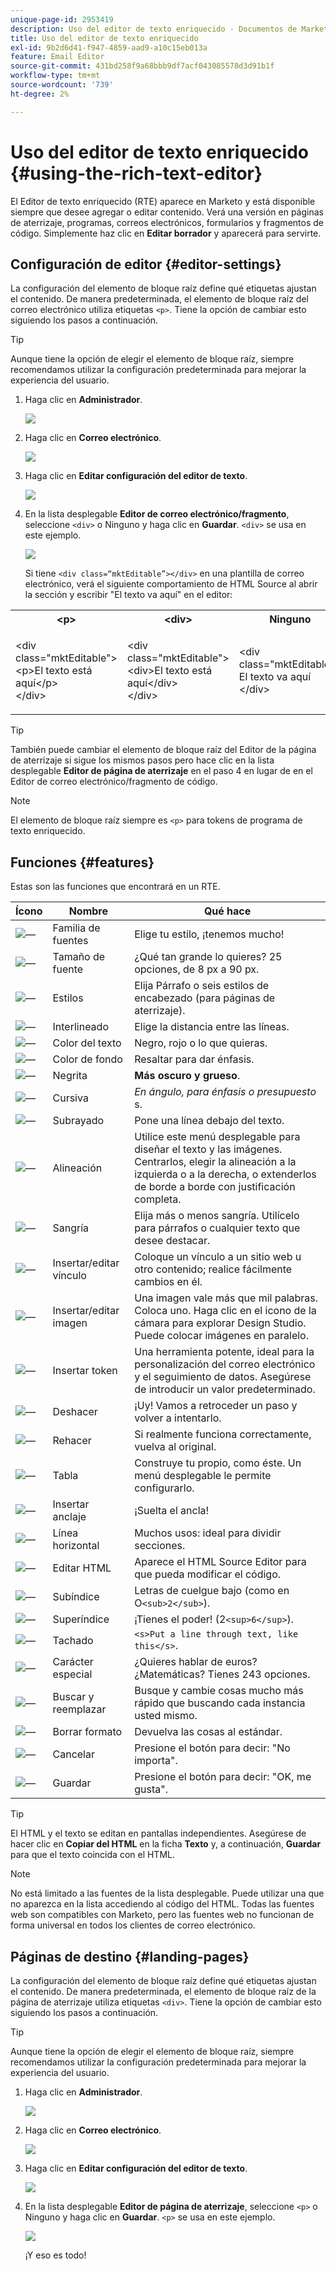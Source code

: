 ```yaml
---
unique-page-id: 2953419
description: Uso del editor de texto enriquecido - Documentos de Marketo - Documentación del producto
title: Uso del editor de texto enriquecido
exl-id: 9b2d6d41-f947-4859-aad9-a10c15eb013a
feature: Email Editor
source-git-commit: 431bd258f9a68bbb9df7acf043085578d3d91b1f
workflow-type: tm+mt
source-wordcount: '739'
ht-degree: 2%

---
```


# Uso del editor de texto enriquecido {#using-the-rich-text-editor}

El Editor de texto enriquecido (RTE) aparece en Marketo y está disponible siempre que desee agregar o editar contenido. Verá una versión en páginas de aterrizaje, programas, correos electrónicos, formularios y fragmentos de código. Simplemente haz clic en **Editar borrador** y aparecerá para servirte.

## Configuración de editor {#editor-settings}

La configuración del elemento de bloque raíz define qué etiquetas ajustan el contenido. De manera predeterminada, el elemento de bloque raíz del correo electrónico utiliza etiquetas `<p>`. Tiene la opción de cambiar esto siguiendo los pasos a continuación.

>[!TIP]
>
>Aunque tiene la opción de elegir el elemento de bloque raíz, siempre recomendamos utilizar la configuración predeterminada para mejorar la experiencia del usuario.

1. Haga clic en **Administrador**.

   ![](assets/one.png)

1. Haga clic en **Correo electrónico**.

   ![](assets/two.png)

1. Haga clic en **Editar configuración del editor de texto**.

   ![](assets/three.png)

1. En la lista desplegable **Editor de correo electrónico/fragmento**, seleccione `<div>` o Ninguno y haga clic en **Guardar**. `<div>` se usa en este ejemplo.

   ![](assets/four.png)

   Si tiene `<div class=“mktEditable”></div>` en una plantilla de correo electrónico, verá el siguiente comportamiento de HTML Source al abrir la sección y escribir &quot;El texto va aquí&quot; en el editor:

<table> 
 <tbody> 
  <tr> 
   <th>&lt;p&gt;</th> 
   <th>&lt;div&gt;</th> 
   <th>Ninguno</th> 
  </tr> 
  <tr> 
   <td><p>&lt;div class="mktEditable"&gt;<br>&lt;p&gt;El texto está aquí&lt;/p&gt;<br>&lt;/div&gt;</p></td> 
   <td><p>&lt;div class="mktEditable"&gt;<br>&lt;div&gt;El texto está aquí&lt;/div&gt;<br>&lt;/div&gt;</p></td> 
   <td><p>&lt;div class="mktEditable"&gt;<br>El texto va aquí<br>&lt;/div&gt;</p></td> 
  </tr> 
 </tbody> 
</table>

>[!TIP]
>
>También puede cambiar el elemento de bloque raíz del Editor de la página de aterrizaje si sigue los mismos pasos pero hace clic en la lista desplegable **Editor de página de aterrizaje** en el paso 4 en lugar de en el Editor de correo electrónico/fragmento de código.

>[!NOTE]
>
>El elemento de bloque raíz siempre es `<p>` para tokens de programa de texto enriquecido.

## Funciones {#features}

Estas son las funciones que encontrará en un RTE.

| Ícono | Nombre | Qué hace |
|---|---|---|
| ![—](assets/image2015-7-9-10-3a23-3a24.png) | Familia de fuentes | Elige tu estilo, ¡tenemos mucho! |
| ![—](assets/image2015-7-9-10-3a22-3a11.png) | Tamaño de fuente | ¿Qué tan grande lo quieres? 25 opciones, de 8 px a 90 px. |
| ![—](assets/image2015-7-9-10-3a59-3a4.png) | Estilos | Elija Párrafo o seis estilos de encabezado (para páginas de aterrizaje). |
| ![—](assets/image2015-7-9-10-3a20-3a1.png) | Interlineado | Elige la distancia entre las líneas. |
| ![—](assets/image2015-7-9-10-3a25-3a52.png) | Color del texto | Negro, rojo o lo que quieras. |
| ![—](assets/image2015-7-9-10-3a24-3a38.png) | Color de fondo | Resaltar para dar énfasis. |
| ![—](assets/image2015-7-9-10-3a28-3a4.png) | Negrita | **Más oscuro y grueso**. |
| ![—](assets/image2015-7-9-10-3a29-3a1.png) | Cursiva | *En ángulo, para énfasis o presupuesto* s. |
| ![—](assets/image2015-7-9-10-3a30-3a56.png) | Subrayado | Pone una línea debajo del texto. |
| ![—](assets/image2015-7-9-10-3a31-3a57.png) | Alineación | Utilice este menú desplegable para diseñar el texto y las imágenes. Centrarlos, elegir la alineación a la izquierda o a la derecha, o extenderlos de borde a borde con justificación completa. |  | ![—](assets/image2015-7-9-10-3a32-3a47.png) | Lista | Elija viñetas o números en la lista desplegable. Las viñetas son buenas con las listas y los números con pasos. |
| ![—](assets/image2015-7-9-10-3a38-3a0.png) | Sangría | Elija más o menos sangría. Utilícelo para párrafos o cualquier texto que desee destacar. |
| ![—](assets/image2015-7-9-10-3a38-3a58.png) | Insertar/editar vínculo | Coloque un vínculo a un sitio web u otro contenido; realice fácilmente cambios en él. |
| ![—](assets/image2015-7-9-10-3a39-3a42.png) | Insertar/editar imagen | Una imagen vale más que mil palabras. Coloca uno. Haga clic en el icono de la cámara para explorar Design Studio. Puede colocar imágenes en paralelo. |
| ![—](assets/image2015-7-9-10-3a40-3a36.png) | Insertar token | Una herramienta potente, ideal para la personalización del correo electrónico y el seguimiento de datos. Asegúrese de introducir un valor predeterminado. |
| ![—](assets/image2015-7-9-10-3a41-3a21.png) | Deshacer | ¡Uy! Vamos a retroceder un paso y volver a intentarlo. |
| ![—](assets/image2015-7-9-10-3a42-3a13.png) | Rehacer | Si realmente funciona correctamente, vuelva al original. |
| ![—](assets/image2015-7-9-10-3a43-3a29.png) | Tabla | Construye tu propio, como éste. Un menú desplegable le permite configurarlo. |
| ![—](assets/image2015-7-9-10-3a45-3a1.png) | Insertar anclaje | ¡Suelta el ancla! |
| ![—](assets/image2015-7-9-10-3a45-3a48.png) | Línea horizontal | Muchos usos: ideal para dividir secciones. |
| ![—](assets/image2015-10-6-12-3a12-3a17.png) | Editar HTML | Aparece el HTML Source Editor para que pueda modificar el código. |
| ![—](assets/image2015-7-9-10-3a47-3a36.png) | Subíndice | Letras de cuelgue bajo (como en O`<sub>2</sub>`). |
| ![—](assets/image2015-7-9-10-3a48-3a35.png) | Superíndice | ¡Tienes el poder! (2`<sup>6</sup>`). |
| ![—](assets/image2015-7-9-10-3a49-3a31.png) | Tachado | `<s>Put a line through text, like this</s>`. |
| ![—](assets/image2015-7-9-10-3a50-3a11.png) | Carácter especial | ¿Quieres hablar de euros? ¿Matemáticas? Tienes 243 opciones. |
| ![—](assets/image2015-7-9-10-3a52-3a26.png) | Buscar y reemplazar | Busque y cambie cosas mucho más rápido que buscando cada instancia usted mismo. |
| ![—](assets/image2015-7-9-10-3a53-3a37.png) | Borrar formato | Devuelva las cosas al estándar. |
| ![—](assets/image2015-7-9-10-3a55-3a2.png) | Cancelar | Presione el botón para decir: &quot;No importa&quot;. |
| ![—](assets/image2015-7-9-10-3a56-3a2.png) | Guardar | Presione el botón para decir: &quot;OK, me gusta&quot;. |

>[!TIP]
>
>El HTML y el texto se editan en pantallas independientes. Asegúrese de hacer clic en **Copiar del HTML** en la ficha **Texto** y, a continuación, **Guardar** para que el texto coincida con el HTML.

>[!NOTE]
>
>No está limitado a las fuentes de la lista desplegable. Puede utilizar una que no aparezca en la lista accediendo al código del HTML. Todas las fuentes web son compatibles con Marketo, pero las fuentes web no funcionan de forma universal en todos los clientes de correo electrónico.

## Páginas de destino {#landing-pages}

La configuración del elemento de bloque raíz define qué etiquetas ajustan el contenido. De manera predeterminada, el elemento de bloque raíz de la página de aterrizaje utiliza etiquetas `<div>`. Tiene la opción de cambiar esto siguiendo los pasos a continuación.

>[!TIP]
>
>Aunque tiene la opción de elegir el elemento de bloque raíz, siempre recomendamos utilizar la configuración predeterminada para mejorar la experiencia del usuario.

1. Haga clic en **Administrador**.

   ![](assets/one.png)

1. Haga clic en **Correo electrónico**.

   ![](assets/two.png)

1. Haga clic en **Editar configuración del editor de texto**.

   ![](assets/three.png)

1. En la lista desplegable **Editor de página de aterrizaje**, seleccione `<p>` o Ninguno y haga clic en **Guardar**. `<p>` se usa en este ejemplo.

   ![](assets/five.png)

   ¡Y eso es todo!
